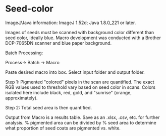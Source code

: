 # Seed-color

ImageJ/Java information: ImageJ 1.52d; Java 1.8.0_221 or later.
 
Images of seeds must be scanned with background color different than seed color, ideally blue. Macro development was conducted with a Brother DCP-7065DN scanner and blue paper background.

Batch Processing:

Process-> Batch -> Macro

Paste desired macro into box. Select input folder and output folder.

Step 1: Pigmented "colored" pixels in the scan are quantified. The exact RGB values used to threshold vary based on seed color in scans. Colors isolated here include black, red, gold, and "sunrise" (orange, approximately).

Step 2: Total seed area is then quantified.

Output from Macro is a results table. Save as an .xlsx, .csv, etc. for further analysis. % pigmented area can be divided by % seed area to determine what proportion of seed coats are pigmented vs. white.
